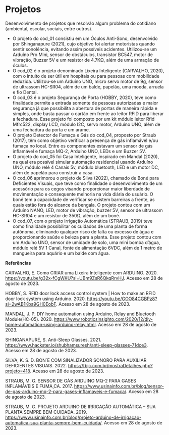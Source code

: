 # Projetos
Desenvolvimento de projetos que resolvão algum problema do cotidiano (ambiental, escolar, sociais, entre outros).

- O projeto do cod_01 consistiu em um Óculos Anti-Sono, desenvolvido por Shinganapure (2021), cujo objetivo foi alertar motoristas quando sentir sonolência, evitando assim possíveis acidentes. Utilizou-se um Arduíno Pro Mini, sensor de obstáculos, transistor BC547, motor de vibração, Buzzer 5V e um resistor de 4.7KΩ, além de uma armação de óculos.
- O cod_02 é o projeto denominado Lixeira Inteligente (CARVALHO, 2020), com o intuito de ser útil em hospitais ou para pessoas com mobilidade reduzida. Utilizou-se um Arduíno UNO, micro servo motor de 9g, sensor de ultrassom HC-SR04, além de um balde, papelão, uma moeda, arruela e fio Dental.
- O cod_03 é o projeto Segurança de Porta (HOBBY, 2020), teve como finalidade permite a entrada somente de pessoas autorizadas e maior segurança já que possibilita a abertura de portas de maneira rápida e simples, onde basta passar o cartão em frente ao leitor RFID para liberar a fechadura. Esse projeto foi composto por um kit módulo leitor Rfid Mfrc522, display LCD, módulo I2C, servo motor, Arduíno UNO, além de uma fechadura da porta e um arame.
- O projeto Detector de Fumaça e Gás do cod_04, proposto por Straub (2017), têm como objetivo verificar a presença de gás inflamável e/ou fumaça no local. Entre os componentes estavam um sensor de gás inflamável e fumaça MQ-2, Arduíno UNO, LEDs e um Buzzer 5V.
- O projeto do cod_05 foi Casa Inteligente, inspirado em Mandal (2020), na qual era possível simular automação residencial usando Arduíno UNO, módulo relé 4 Canais 5v, módulo bluetooth, LED e um motor DC, além de papelão para construir a casa.
- O cod_06 aprimorou o projeto de Silva (2022),  chamado de Boné para Deficientes Visuais, que teve como finalidade o desenvolvimento de um acessório para os cegos visando proporcionar maior liberdade de movimentação e consequente melhoria na vida diária do usuário. O boné tem a capacidade de verificar se existem barreiras a frente, as quais estão fora do alcance da bengala. O projeto contou com um Arduíno NANO, LED, motor de vibração, buzzer 5V, sensor de ultrassom HC-SR04 e um resistor de 350Ω,  além de um boné.
- O cod_07, com o projeto Irrigação Automática (STRAUB, 2019) teve como finalidade possibilitar os cuidados de uma planta de forma autônoma, eliminando qualquer risco de falta ou excesso de água e proporcionando saúde e beleza para a planta. Esse projeto contou com um Arduíno UNO, sensor de umidade de solo, uma mini bomba d’água, módulo relé 5V 1 Canal, fonte de alimentação 6VDC, além de 1 metro de mangueira para aquário e um balde com água.


**Referências**

CARVALHO, E. Como CRIAR uma Lixeira Inteligente com ARDUINO. 2020. <https://youtu.be/g32x-fCgWKU?si=UBm9ZsR6QkqRrvHJ>. Acesso em 28 de agosto de 2023.

HOBBY, S. RFID door lock access control system | How to make an RFID door lock system using Arduino. 2020. <https://youtu.be/GOO84CGBPz8?si=2wAB1Kba9GH0EobF>. Acesso em 28 de agosto de 2023.

MANDAL, J. P. DIY home automation using Arduino, Relay and Bluetooth Module(HC-05). 2020. <https://www.roboticsinsighto.com/2020/12/diy-home-automation-using-arduino-relay.html>. Acesso em 28 de agosto de 2023.

SHINGANAPURE, S. Anti-Sleep Glasses. 2021. <https://www.hackster.io/shubhamsuresh/anti-sleep-glasses-71dce3>. Acesso em 28 de agosto de 2023.

SILVA, K. S. D. BON´E COM SINALIZADOR SONORO PARA AUXILIAR DEFICIENTES VISUAIS. 2022. <https://fbjc.com.br/mostraDetalhes.php?projeto=418>. Acesso em 28 de agosto de 2023.

STRAUB, M. G. SENSOR DE GÁS ARDUINO MQ-2 PARA GASES INFLAMÁVEIS E FUMA¸CA. 2017. <https://www.usinainfo.com.br/blog/sensor-de-gas-arduino-mq-2-para-gases-inflamaveis-e-fumaca/>. Acesso em 28 de agosto de 2023.

STRAUB, M. G. PROJETO ARDUINO DE IRRIGAÇÃO AUTOMÁTICA – SUA PLANTA SEMPRE BEM CUIDADA. 2019. <https://www.usinainfo.com.br/blog/projeto-arduino-de-irrigacao-automatica-sua-planta-sempre-bem-cuidada/>. Acesso em 28 de agosto de 2023.

